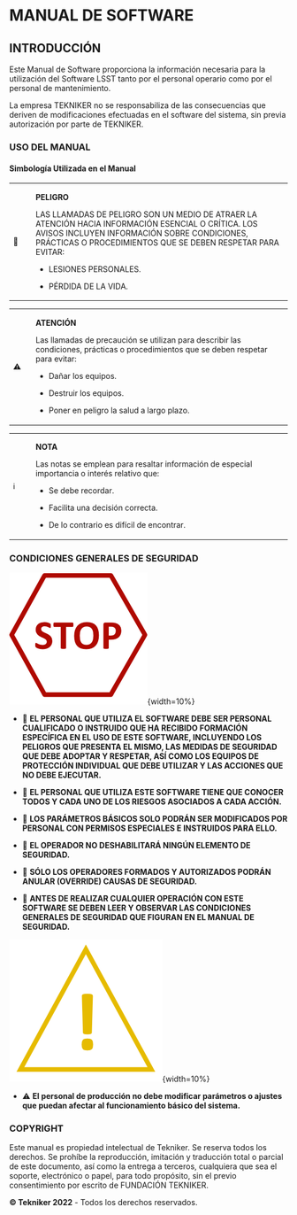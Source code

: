 # MANUAL DE SOFTWARE

## INTRODUCCIÓN

Este Manual de Software proporciona la información necesaria para la utilización del Software LSST tanto por el personal
operario como por el personal de mantenimiento.

La empresa TEKNIKER no se responsabiliza de las consecuencias que deriven de modificaciones efectuadas en el software
del sistema, sin previa autorización por parte de TEKNIKER.

### USO DEL MANUAL

#### Simbología Utilizada en el Manual

<table>
<colgroup>
<col style="width: 8%" />
<col style="width: 91%" />
</colgroup>
<tbody>
<tr class="odd">
<td>🛑</td>
<td><p><strong>PELIGRO</strong></p>
<p>LAS LLAMADAS DE PELIGRO SON UN MEDIO DE ATRAER LA ATENCIÓN HACIA INFORMACIÓN ESENCIAL O CRÍTICA. LOS AVISOS INCLUYEN
INFORMACIÓN SOBRE CONDICIONES, PRÁCTICAS O PROCEDIMIENTOS QUE SE DEBEN RESPETAR PARA EVITAR:</p>
<ul>
<li><p>LESIONES PERSONALES.</p></li>
<li><p>PÉRDIDA DE LA VIDA.</p></li>
</ul></td>
</tr>
</tbody>
</table>

<table>
<colgroup>
<col style="width: 8%" />
<col style="width: 91%" />
</colgroup>
<tbody>
<tr class="odd">
<td>⚠️</td>
<td><p><strong>ATENCIÓN</strong></p>
<p>Las llamadas de precaución se utilizan para describir las condiciones, prácticas o procedimientos que se deben
respetar para evitar:</p>
<ul>
<li><p>Dañar los equipos.</p></li>
<li><p>Destruir los equipos.</p></li>
<li><p>Poner en peligro la salud a largo plazo.</p></li>
</ul></td>
</tr>
</tbody>
</table>

<table>
<colgroup>
<col style="width: 8%" />
<col style="width: 91%" />
</colgroup>
<tbody>
<tr class="odd">
<td>ℹ️</td>
<td><p><strong>NOTA</strong></p>
<p>Las notas se emplean para resaltar información de especial importancia o interés relativo que:</p>
<ul>
<li>
<p>Se debe recordar.</p>
</li>
<li>
<p>Facilita una decisión correcta.</p>
</li>
<li>
<p>De lo contrario es difícil de encontrar.</p>
</li>
</ul></td>
</tr>
</tbody>
</table>

### CONDICIONES GENERALES DE SEGURIDAD

![Stop signal](../Resources/media/image005.png){width=10%}

- 🛑 **EL PERSONAL QUE UTILIZA EL SOFTWARE DEBE SER PERSONAL CUALIFICADO O INSTRUIDO QUE HA RECIBIDO FORMACIÓN ESPECÍFICA
  EN EL USO DE ESTE SOFTWARE, INCLUYENDO LOS PELIGROS QUE PRESENTA EL MISMO, LAS MEDIDAS DE SEGURIDAD QUE DEBE ADOPTAR Y
  RESPETAR, ASÍ COMO LOS EQUIPOS DE PROTECCIÓN INDIVIDUAL QUE DEBE UTILIZAR Y LAS ACCIONES QUE NO DEBE EJECUTAR.**

- 🛑 **EL PERSONAL QUE UTILIZA ESTE SOFTWARE TIENE QUE CONOCER TODOS Y CADA UNO DE LOS RIESGOS ASOCIADOS A CADA ACCIÓN.**

- 🛑 **LOS PARÁMETROS BÁSICOS SOLO PODRÁN SER MODIFICADOS POR PERSONAL CON PERMISOS ESPECIALES E INSTRUIDOS PARA ELLO.**

- 🛑 **EL OPERADOR NO DESHABILITARÁ NINGÚN ELEMENTO DE SEGURIDAD.**

- 🛑 **SÓLO LOS OPERADORES FORMADOS Y AUTORIZADOS PODRÁN ANULAR (OVERRIDE) CAUSAS DE SEGURIDAD.**

- 🛑 **ANTES DE REALIZAR CUALQUIER OPERACIÓN CON ESTE SOFTWARE SE DEBEN LEER Y OBSERVAR LAS CONDICIONES GENERALES DE
  SEGURIDAD QUE FIGURAN EN EL MANUAL DE SEGURIDAD.**

![Warning sign](../Resources/media/image006.png "title"){width=10%}

- ⚠️ **El personal de producción no debe modificar parámetros o ajustes que puedan afectar al funcionamiento básico del
  sistema.**

### COPYRIGHT

Este manual es propiedad intelectual de Tekniker. Se reserva todos los derechos. Se prohíbe la reproducción, imitación y
traducción total o parcial de este documento, así como la entrega a terceros, cualquiera que sea el soporte, electrónico
o papel, para todo propósito, sin el previo consentimiento por escrito de FUNDACIÓN TEKNIKER.

**© Tekniker 2022** - Todos los derechos reservados.
